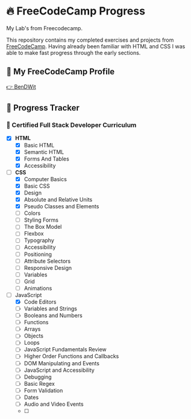 # 🔥 **FreeCodeCamp Progress**

My Lab's from Freecodecamp.

This repository contains my completed exercises and projects from [FreeCodeCamp](https://www.freecodecamp.org).
Having already been familiar with HTML and CSS I was able to make fast progress through the early sections.

## 📘 **My FreeCodeCamp Profile**

[👉 BenDWit](https://www.freecodecamp.org/bendwit)

## 🧭 **Progress Tracker**

### 📁 Certified Full Stack Developer Curriculum

- [x] **HTML**
  - [x] Basic HTML
  - [x] Semantic HTML
  - [x] Forms And Tables
  - [x] Accessibility
- [ ] **CSS**
  - [x] Computer Basics
  - [x] Basic CSS
  - [x] Design
  - [x] Absolute and Relative Units
  - [x] Pseudo Classes and Elements
  - [ ] Colors
  - [ ] Styling Forms
  - [ ] The Box Model
  - [ ] Flexbox
  - [ ] Typography
  - [ ] Accessibility
  - [ ] Positioning
  - [ ] Attribute Selectors
  - [ ] Responsive Design
  - [ ] Variables
  - [ ] Grid
  - [ ] Animations
- [ ] JavaScript
  - [x] Code Editors
  - [ ] Variables and Strings
  - [ ] Booleans and Numbers
  - [ ] Functions
  - [ ] Arrays
  - [ ] Objects
  - [ ] Loops
  - [ ] JavaScript Fundamentals Review
  - [ ] Higher Order Functions and Callbacks
  - [ ] DOM Manipulating and Events
  - [ ] JavaScript and Accessibility
  - [ ] Debugging
  - [ ] Basic Regex
  - [ ] Form Validation
  - [ ] Dates
  - [ ] Audio and Video Events
  - [ ]
